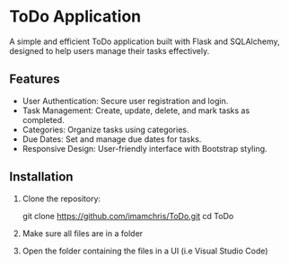 # ToDo Application

A simple and efficient ToDo application built with Flask and SQLAlchemy, designed to help users manage their tasks effectively.

## Features

- User Authentication: Secure user registration and login.
- Task Management: Create, update, delete, and mark tasks as completed.
- Categories: Organize tasks using categories.
- Due Dates: Set and manage due dates for tasks.
- Responsive Design: User-friendly interface with Bootstrap styling.

## Installation

1. Clone the repository:

    git clone https://github.com/imamchris/ToDo.git
    cd ToDo

2.  Make sure all files are in a folder
   
3.  Open the folder containing the files in a UI (i.e Visual Studio Code)  
   


   
